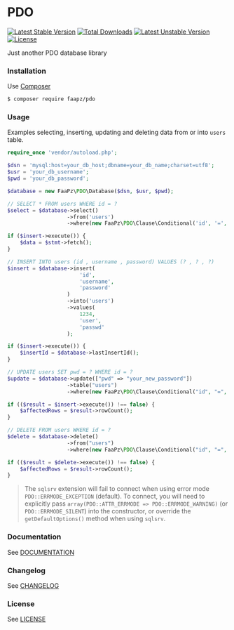 # PDO

[![Latest Stable Version](https://poser.pugx.org/faapz/pdo/v/stable)](https://packagist.org/packages/faapz/pdo)
[![Total Downloads](https://poser.pugx.org/faapz/pdo/downloads)](https://packagist.org/packages/faapz/pdo)
[![Latest Unstable Version](https://poser.pugx.org/faapz/pdo/v/unstable)](https://packagist.org/packages/faapz/pdo)
[![License](https://poser.pugx.org/faapz/pdo/license)](https://packagist.org/packages/faapz/pdo)

Just another PDO database library

### Installation

Use [Composer](https://getcomposer.org/)

```bash
$ composer require faapz/pdo 
```

### Usage

Examples selecting, inserting, updating and deleting data from or into `users` table.

```php
require_once 'vendor/autoload.php';

$dsn = 'mysql:host=your_db_host;dbname=your_db_name;charset=utf8';
$usr = 'your_db_username';
$pwd = 'your_db_password';

$database = new FaaPz\PDO\Database($dsn, $usr, $pwd);

// SELECT * FROM users WHERE id = ?
$select = $database->select()
                   ->from('users')
                   ->where(new FaaPz\PDO\Clause\Conditional('id', '=', 1234));

if ($insert->execute()) {
    $data = $stmt->fetch();
}

// INSERT INTO users (id , username , password) VALUES (? , ? , ?)
$insert = $database->insert(
                       'id',
                       'username',
                       'password'
                   )
                   ->into('users')
                   ->values(
                       1234,
                       'user',
                       'passwd'
                   );

if ($insert->execute()) {
    $insertId = $database->lastInsertId();
}

// UPDATE users SET pwd = ? WHERE id = ?
$update = $database->update(["pwd" => "your_new_password"])
                   ->table("users")
                   ->where(new FaaPz\PDO\Clause\Conditional("id", "=", 1234));

if (($result = $insert->execute()) !== false) {
    $affectedRows = $result->rowCount();
}

// DELETE FROM users WHERE id = ?
$delete = $database->delete()
                   ->from("users")
                   ->where(new FaaPz\PDO\Clause\Conditional("id", "=", 1234));

if (($result = $delete->execute()) !== false) {
    $affectedRows = $result->rowCount();
}
```

> The `sqlsrv` extension will fail to connect when using error mode `PDO::ERRMODE_EXCEPTION` (default). To connect, you will need to explicitly pass `array(PDO::ATTR_ERRMODE => PDO::ERRMODE_WARNING)` (or `PDO::ERRMODE_SILENT`) into the constructor, or override the `getDefaultOptions()` method when using `sqlsrv`.

### Documentation

See [DOCUMENTATION](docs/README.md)

### Changelog

See [CHANGELOG](CHANGELOG.md)

### License

See [LICENSE](LICENSE.md)
